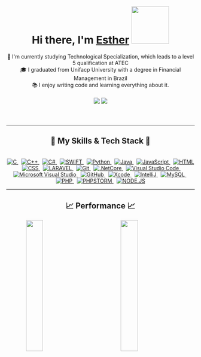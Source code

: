 
<div align="center">
   <h1>Hi there, I'm <a href="https://hemant.codes">Esther</a> <img src="https://media.giphy.com/media/v1.Y2lkPTc5MGI3NjExYjZxenVjamhnM3FjMG4wejNxYjA2ZG4xc3NyaTRrdzRjNjlwZ3Q5eiZlcD12MV9pbnRlcm5hbF9naWZfYnlfaWQmY3Q9cw/RLsfgZfNGJ3fzlMXdV/giphy.gif" width="100px"> </h1>
   <p align="center">
  🔬 I'm currently studying Technological Specialization, which leads to a level 5 qualification at ATEC
  <br>
  🎓 I graduated from Unifacp University with a degree in Financial Management in Brazil
  <br>
  📚 I enjoy writing code and learning everything about it.
</p>

   
</div>

<h5 align="center">
  <a href="https://www.linkedin.com/in/esthercandido/" target="_blank"><img src="https://img.shields.io/badge/-LinkedIn-%230077B5?style=for-the-badge&logo=linkedin&logoColor=white"  target="_blank"></a>
  <a href="mailto: esther.candido.t0123765@edu.atec.pt"> <img src="https://img.shields.io/badge/-Gmail-%23333?style=for-the-badge&logo=gmail&logoColor=white" target="_blank"></a>
</h5>
<br>

<hr>
<h2 align="center">🚀 My Skills & Tech Stack 🚀</h2>
<br>


<div align="center">

<a href="https://learn-c.org/">
<img alt="C" src="https://img.shields.io/badge/C-00599C?style=flat&logo=c&logoColor=white">
</a>
&nbsp;
<a href="https://www.cplusplus.com/">
<img alt="C++" src="https://img.shields.io/badge/C%2B%2B-00599C?style=flat&logo=c%2B%2B&logoColor=white">
</a>
&nbsp;
<a href="https://learn.microsoft.com/en-us/dotnet/csharp/">
<img alt="C#" src="https://img.shields.io/badge/C%23-239120?style=flat&logo=c-sharp&logoColor=white">
</a>
&nbsp;
<a href="https://swift.org/">
<img alt="SWIFT" src="https://img.shields.io/badge/Swift-FA7343?style=flat&logo=swift&logoColor=white">
</a>
&nbsp;
<a href="https://www.python.org/">
<img alt="Python" src="https://img.shields.io/badge/Python-14354C?style=flat&logo=python&logoColor=white">
</a>
&nbsp;
<a href="https://www.java.com">
<img alt="Java" src="https://img.shields.io/badge/Java-ED8B00?style=flat&logo=openjdk&logoColor=white">
</a>
&nbsp;
<a href="https://developer.mozilla.org/en-US/docs/Web/JavaScript">
<img alt="JavaScript" src="https://img.shields.io/badge/JavaScript-F7DF1E?style=flat&logo=javascript&logoColor=black">
</a>
&nbsp;
<a href="https://developer.mozilla.org/en-US/docs/Web/HTML">
<img alt="HTML" src="https://img.shields.io/badge/HTML5-E34F26?style=flat&logo=html5&logoColor=white">
</a>
&nbsp;
<a href="https://developer.mozilla.org/en-US/docs/Web/CSS">
<img alt="CSS" src="https://img.shields.io/badge/CSS3-1572B6?style=flat&logo=css3&logoColor=white">
</a>
&nbsp;
<a href="https://laravel.com/">
<img alt="LARAVEL" src="https://img.shields.io/badge/Laravel-FF2D20?style=flat&logo=laravel&logoColor=white">
</a>
&nbsp;
<a href="https://git-scm.com/">
<img alt="Git" src="https://img.shields.io/badge/GIT-E44C30?style=flat&logo=git&logoColor=white">
</a>
&nbsp;
<a href="https://dotnet.microsoft.com/">
<img alt=".NetCore" src="https://img.shields.io/badge/.NET-5C2D91?style=flat&logo=.net&logoColor=white">
</a>
&nbsp;
<a href="https://code.visualstudio.com/">
<img alt="Visual Studio Code" src="https://img.shields.io/badge/Visual_Studio_Code-0078D4?style=flat&logo=visual%20studio%20code&logoColor=white">
</a>
&nbsp;
<a href="https://visualstudio.microsoft.com/">
<img alt="Microsoft Visual Studio" src="https://img.shields.io/badge/Visual_Studio-5C2D91?style=flat&logo=visual%20studio&logoColor=white">
</a>
&nbsp;
<a href="https://github.com/">
<img alt="GitHub" src="https://img.shields.io/badge/GitHub-100000?style=flat&logo=github&logoColor=white">
</a>
&nbsp;
<a href="https://developer.apple.com/xcode/">
<img alt="Xcode" src="https://img.shields.io/badge/Xcode-007ACC?style=flat&logo=Xcode&logoColor=white">
</a>
&nbsp;
<a href="https://www.jetbrains.com/idea/">
<img alt="IntelliJ" src="https://img.shields.io/badge/IntelliJ_IDEA-000000.svg?style=flat&logo=intellij-idea&logoColor=white">
</a>
&nbsp;
<a href="https://www.mysql.com/">
<img alt="MySQL" src="https://img.shields.io/badge/MySQL-005C84?style=flat&logo=mysql&logoColor=white">
</a>
&nbsp;
<a href="https://www.php.net/">
<img alt="PHP" src="https://img.shields.io/badge/PHP-777BB4?style=flat&logo=php&logoColor=white">
</a>
&nbsp;
<a href="https://www.jetbrains.com/phpstorm/">
<img alt="PHPSTORM" src="http://img.shields.io/badge/-PHPStorm-181717?style=flat&logo=phpstorm&logoColor=white">
</a>
&nbsp;
<a href="https://nodejs.org/">
<img alt="NODE.JS" src="https://img.shields.io/badge/Node.js-43853D?style=flat&logo=node.js&logoColor=white">
</a>

</div>



<hr>
<h2 align="center">📈 Performance 📈</h2>

<div  align="center" style="margin-bottom:100px">
<img width=30% align="left" src="https://github-readme-streak-stats.herokuapp.com/?user=Esther-Candido&theme=gruvbox&mode=weekly" />
<img width=30% align="rigth" src="https://github-readme-stats.vercel.app/api/top-langs/?username=Esther-Candido&hide_progress=true" />
 </div>

 




<!--
**Esther-Candido/Esther-Candido** is a ✨ _special_ ✨ repository because its `README.md` (this file) appears on your GitHub profile.

Here are some ideas to get you started:

- 🔭 I’m currently working on ...
- 🌱 I’m currently learning ...
- 👯 I’m looking to collaborate on ...
- 🤔 I’m looking for help with ...
- 💬 Ask me about ...
- 📫 How to reach me: ...
- 😄 Pronouns: ...
- ⚡ Fun fact: ...
-->
